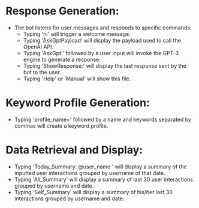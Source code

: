 # Response Generation:
   - The bot listens for user messages and responds to specific commands:
     - Typing 'hi' will trigger a welcome message.
     - Typing 'AskGptPayload' will display the payload used to call the OpenAI API.
     - Typing 'AskGpt:' followed by a user input will invoke the GPT-3 engine to generate a response.
     - Typing 'ShowResponse:' will display the last response sent by the bot to the user.
     - Typing 'Help' or 'Manual' will show this file.

# Keyword Profile Generation:
   - Typing 'profile_name=' followed by a name and keywords separated by commas will create a keyword profile.

# Data Retrieval and Display:
   - Typing 'Today_Summary: @user_name ' will display a summary of the inputted user interactions grouped by username of that date.
   - Typing 'All_Summary' will display a summary of last 30 user interactions grouped by username and date.
   - Typing 'Self_Summary' will display a summary of his/her last 30 interactions grouped by username and date.

